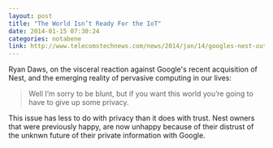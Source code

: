```yaml
---
layout: post
title: "The World Isn’t Ready For the IoT"
date: 2014-01-15 07:30:24
categories: notabene
link: http://www.telecomstechnews.com/news/2014/jan/14/googles-nest-outrage-shows-world-isnt-ready-iot/
---
```


Ryan Daws, on the visceral reaction against Google's recent acquisition of Nest, and the emerging reality of pervasive computing in our lives:

> Well I’m sorry to be blunt, but if you want this world you’re going to have to give up some privacy. 

This issue has less to do with privacy than it does with trust. Nest owners that were previously happy, are now unhappy because of their distrust of the unknwn future of their private information with Google.

